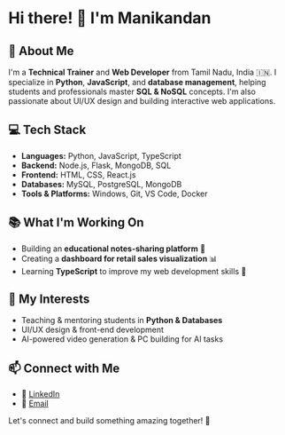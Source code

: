 # Hi there! 👋 I'm Manikandan  

## 🚀 About Me
I'm a **Technical Trainer** and **Web Developer** from Tamil Nadu, India 🇮🇳. I specialize in **Python**, **JavaScript**, and **database management**, helping students and professionals master **SQL & NoSQL** concepts. I'm also passionate about UI/UX design and building interactive web applications.  

## 💻 Tech Stack
- **Languages:** Python, JavaScript, TypeScript
- **Backend:** Node.js, Flask, MongoDB, SQL
- **Frontend:** HTML, CSS, React.js
- **Databases:** MySQL, PostgreSQL, MongoDB
- **Tools & Platforms:** Windows, Git, VS Code, Docker

## 📚 What I'm Working On
- Building an **educational notes-sharing platform** 📖
- Creating a **dashboard for retail sales visualization** 📊
- Learning **TypeScript** to improve my web development skills 🚀

## 🎯 My Interests
- Teaching & mentoring students in **Python & Databases**
- UI/UX design & front-end development
- AI-powered video generation & PC building for AI tasks

## 📫 Connect with Me
- 💼 [LinkedIn](https://www.linkedin.com/in/manikandansrinivasan412/)
- 📧 [Email](manikandansrinivasank@gmail.com) 

Let's connect and build something amazing together! 🚀

